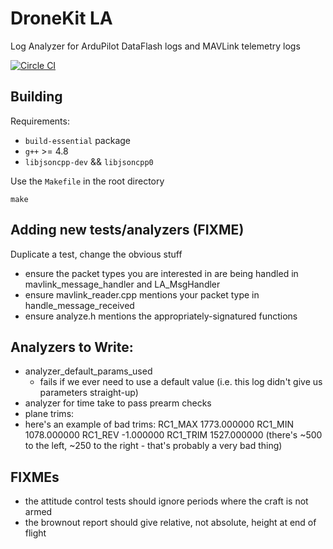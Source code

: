 # DroneKit LA

Log Analyzer for ArduPilot DataFlash logs and MAVLink telemetry logs

[![Circle CI](https://circleci.com/gh/dronekit/dronekit-la/tree/master.svg?style=svg)](https://circleci.com/gh/dronekit/dronekit-la/tree/master)


## Building

Requirements:
- `build-essential` package
- `g++` >= 4.8
- `libjsoncpp-dev` && `libjsoncpp0`

Use the `Makefile` in the root directory

```
make
```

## Adding new tests/analyzers (FIXME)

Duplicate a test, change the obvious stuff
 - ensure the packet types you are interested in are being handled in mavlink_message_handler and LA_MsgHandler
 - ensure mavlink_reader.cpp mentions your packet type in handle_message_received
 - ensure analyze.h mentions the appropriately-signatured functions


## Analyzers to Write:
 - analyzer_default_params_used
   - fails if we ever need to use a default value (i.e. this log didn't give us parameters straight-up)
 - analyzer for time take to pass prearm checks
 - plane trims:
  - here's an example of bad trims:
RC1_MAX 1773.000000
RC1_MIN 1078.000000
RC1_REV -1.000000
RC1_TRIM 1527.000000
 (there's ~500 to the left, ~250 to the right - that's probably a very bad thing)


## FIXMEs
 - the attitude control tests should ignore periods where the craft is not armed
 - the brownout report should give relative, not absolute, height at end of flight
 

